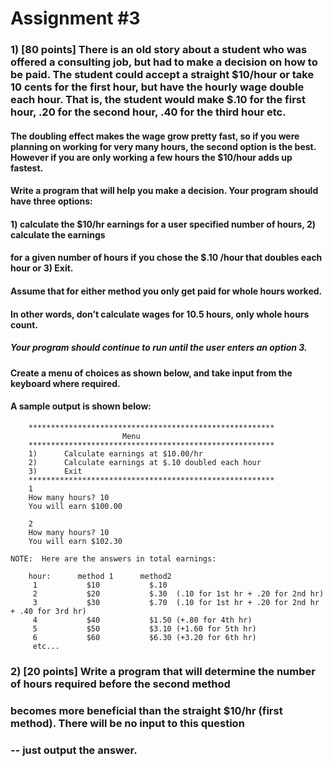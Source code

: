 # Assignment #3

### 1) [80 points] There is an old story about a student who was offered a consulting job, but had to make a decision on how to be paid.  The student could accept a straight $10/hour or take 10 cents for the  first hour, but have the hourly wage double each hour.  That is, the student  would make $.10 for the first hour, .20 for the second hour, .40 for the third hour etc.  

#### The doubling effect makes the wage grow pretty fast, so if you were planning on working for very many hours, the second option is the best.  However if you are only working a few hours the $10/hour adds up fastest.

#### Write a program that will help you make a decision.  Your program should have three options:  
#### 1) calculate the $10/hr earnings for a user specified number of hours, 2) calculate the earnings 
#### for a given number of hours if you chose the $.10 /hour that doubles each hour or 3) Exit.  
#### Assume that for either method you only get paid for whole hours worked.  
#### In other words, don’t calculate wages for 10.5 hours, only whole hours count.  

##### Your program should continue to run until the user enters an option 3.

#### Create a menu of choices as shown below, and take input from the keyboard where required.  
#### A sample output is shown below:

```
    *******************************************************
                         Menu      
    *******************************************************
    1)      Calculate earnings at $10.00/hr
    2)      Calculate earnings at $.10 doubled each hour
    3)      Exit
    *******************************************************
    1
    How many hours? 10
    You will earn $100.00 

    2
    How many hours? 10
    You will earn $102.30

NOTE:  Here are the answers in total earnings:

    hour:      method 1      method2
     1           $10           $.10
     2           $20           $.30  (.10 for 1st hr + .20 for 2nd hr)
     3           $30           $.70  (.10 for 1st hr + .20 for 2nd hr + .40 for 3rd hr)
     4           $40           $1.50 (+.80 for 4th hr)
     5           $50           $3.10 (+1.60 for 5th hr)
     6           $60           $6.30 (+3.20 for 6th hr)
     etc...
```

### 2) [20 points] Write a program that will determine the number of hours required before the second method 
### becomes more beneficial than the straight $10/hr (first method).  There will be no input to this question 
### -- just output the answer.

